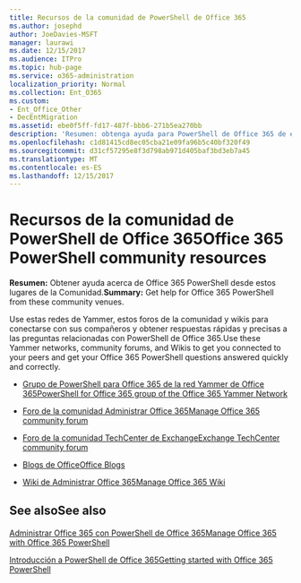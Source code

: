 ```yaml
---
title: Recursos de la comunidad de PowerShell de Office 365
ms.author: josephd
author: JoeDavies-MSFT
manager: laurawi
ms.date: 12/15/2017
ms.audience: ITPro
ms.topic: hub-page
ms.service: o365-administration
localization_priority: Normal
ms.collection: Ent_O365
ms.custom:
- Ent_Office_Other
- DecEntMigration
ms.assetid: ebe0f5ff-fd17-487f-bbb6-271b5ea270bb
description: 'Resumen: obtenga ayuda para PowerShell de Office 365 de estos lugares de la comunidad.'
ms.openlocfilehash: c1d81415cd8ec05cba21e09fa96b5c40bf320f49
ms.sourcegitcommit: d31cf57295e8f3d798ab971d405baf3bd3eb7a45
ms.translationtype: MT
ms.contentlocale: es-ES
ms.lasthandoff: 12/15/2017
---
```

# <a name="office-365-powershell-community-resources"></a><span data-ttu-id="97e6a-103">Recursos de la comunidad de PowerShell de Office 365</span><span class="sxs-lookup"><span data-stu-id="97e6a-103">Office 365 PowerShell community resources</span></span>

 <span data-ttu-id="97e6a-104">**Resumen:** Obtener ayuda acerca de Office 365 PowerShell desde estos lugares de la Comunidad.</span><span class="sxs-lookup"><span data-stu-id="97e6a-104">**Summary:** Get help for Office 365 PowerShell from these community venues.</span></span>
  
<span data-ttu-id="97e6a-105">Use estas redes de Yammer, estos foros de la comunidad y wikis para conectarse con sus compañeros y obtener respuestas rápidas y precisas a las preguntas relacionadas con PowerShell de Office 365.</span><span class="sxs-lookup"><span data-stu-id="97e6a-105">Use these Yammer networks, community forums, and Wikis to get you connected to your peers and get your Office 365 PowerShell questions answered quickly and correctly.</span></span> 
  
- [<span data-ttu-id="97e6a-106">Grupo de PowerShell para Office 365 de la red Yammer de Office 365</span><span class="sxs-lookup"><span data-stu-id="97e6a-106">PowerShell for Office 365 group of the Office 365 Yammer Network</span></span>](https://www.yammer.com/itpronetwork/#/threads/inGroup?type=in_group&amp;feedId=4632269)
    
- [<span data-ttu-id="97e6a-107">Foro de la comunidad Administrar Office 365</span><span class="sxs-lookup"><span data-stu-id="97e6a-107">Manage Office 365 community forum</span></span>](https://community.office365.com/en-us/f/148.aspx)
    
- [<span data-ttu-id="97e6a-108">Foro de la comunidad TechCenter de Exchange</span><span class="sxs-lookup"><span data-stu-id="97e6a-108">Exchange TechCenter community forum</span></span>](https://social.technet.microsoft.com/Forums/exchange/en-US/home?forum=exchangesvrgeneral)
    
- [<span data-ttu-id="97e6a-109">Blogs de Office</span><span class="sxs-lookup"><span data-stu-id="97e6a-109">Office Blogs</span></span>](https://blogs.office.com/)
    
- [<span data-ttu-id="97e6a-110">Wiki de Administrar Office 365</span><span class="sxs-lookup"><span data-stu-id="97e6a-110">Manage Office 365 Wiki</span></span>](https://community.office365.com/en-us/w/manage/default.aspx)
    
## <a name="see-also"></a><span data-ttu-id="97e6a-111">See also</span><span class="sxs-lookup"><span data-stu-id="97e6a-111">See also</span></span>

#### 

[<span data-ttu-id="97e6a-112">Administrar Office 365 con PowerShell de Office 365</span><span class="sxs-lookup"><span data-stu-id="97e6a-112">Manage Office 365 with Office 365 PowerShell</span></span>](manage-office-365-with-office-365-powershell.md)
  
[<span data-ttu-id="97e6a-113">Introducción a PowerShell de Office 365</span><span class="sxs-lookup"><span data-stu-id="97e6a-113">Getting started with Office 365 PowerShell</span></span>](getting-started-with-office-365-powershell.md)

